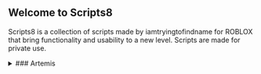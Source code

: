## Welcome to Scripts8

Scripts8 is a collection of scripts made by iamtryingtofindname for ROBLOX that bring functionality and usability to a new level. Scripts are made for private use.

<details>
  <summary>### Artemis</summary>
  
  #### Latest Version Loader
  
  ```lua
  local inBeta = tonumber(game:HttpGet("https://raw.githubusercontent.com/iamtryingtofindname/Artemis/main/inBeta")) == 1 and true or false
  local version = game:HttpGet("https://raw.githubusercontent.com/iamtryingtofindname/Artemis/main/stable_verson")

  loadstring(game:HttpGet("https://raw.githubusercontent.com/iamtryingtofindname/Artemis/main/releases/"..((inBeta and "beta") or "")..version..".lua"))()
  ```
  
  #### Version Loader
  
  ```lua
  local inBeta = true
  local version = "1.0"

  loadstring(game:HttpGet("https://raw.githubusercontent.com/iamtryingtofindname/Artemis/main/releases/"..((inBeta and "beta") or "")..version..".lua"))()
  ```
</details>
